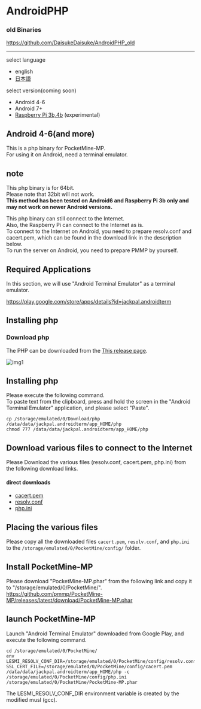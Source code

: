# AndroidPHP
### old Binaries  
https://github.com/DaisukeDaisuke/AndroidPHP_old
<hr />

select language
-  english
- [日本語](https://github.com/DaisukeDaisuke/AndroidPHP/blob/master/README_JP.md)

select version(coming soon)
- Android 4-6
- Android 7+
- [Raspberry Pi 3b,4b](https://github.com/DaisukeDaisuke/AndroidPHP/blob/master/RaspberryPi.md) (experimental)
## Android 4-6(and more)
This is a php binary for PocketMine-MP.  
For using it on Android, need a terminal emulator.
### 
## note
This php binary is for 64bit.  
Please note that 32bit will not work.  
**This method has been tested on Android6 and Raspberry Pi 3b only and may not work on newer Android versions.**

This php binary can still connect to the Internet.  
Also, the Raspberry Pi can connect to the Internet as is.  
To connect to the Internet on Android, you need to prepare resolv.conf and cacert.pem, which can be found in the download link in the description below.    
To run the server on Android, you need to prepare PMMP by yourself.

## Required Applications
In this section, we will use "Android Terminal Emulator" as a terminal emulator.

https://play.google.com/store/apps/details?id=jackpal.androidterm

## Installing php
### Download php
The PHP can be downloaded from the [This release page](https://github.com/DaisukeDaisuke/AndroidPHP/releases).

![img1](https://user-images.githubusercontent.com/17798680/73345192-f9324300-42c6-11ea-9036-c162bf03c5bd.png)

## Installing php
Please execute the following command.  
To paste text from the clipboard, press and hold the screen in the "Android Terminal Emulator" application, and please select "Paste".
```
cp /storage/emulated/0/Download/php /data/data/jackpal.androidterm/app_HOME/php
chmod 777 /data/data/jackpal.androidterm/app_HOME/php
```

## Download various files to connect to the Internet
Please Download the various files (resolv.conf, cacert.pem, php.ini) from the following download links.

#### direct downloads
- [cacert.pem](https://curl.haxx.se/ca/cacert.pem)
- [resolv.conf](https://www.dropbox.com/s/xwta1aobds1557e/resolv.conf?dl=1)
- [php.ini](https://github.com/DaisukeDaisuke/AndroidPHP/releases/latest/download/php.ini)

## Placing the various files
Please copy all the downloaded files `cacert.pem`, `resolv.conf`, and `php.ini` to the `/storage/emulated/0/PocketMine/config/` folder.

## Install PocketMine-MP
Please download "PocketMine-MP.phar" from the following link and copy it to "/storage/emulated/0/PocketMine/".
https://github.com/pmmp/PocketMine-MP/releases/latest/download/PocketMine-MP.phar

## launch PocketMine-MP
Launch "Android Terminal Emulator" downloaded from Google Play, and execute the following command.
```
cd /storage/emulated/0/PocketMine/
env LESMI_RESOLV_CONF_DIR=/storage/emulated/0/PocketMine/config/resolv.conf SSL_CERT_FILE=/storage/emulated/0/PocketMine/config/cacert.pem /data/data/jackpal.androidterm/app_HOME/php -c /storage/emulated/0/PocketMine/config/php.ini /storage/emulated/0/PocketMine/PocketMine-MP.phar
```
The LESMI_RESOLV_CONF_DIR environment variable is created by the modified musl (gcc).
